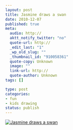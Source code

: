 ```yaml
--- 
layout: post
title: Jasmine draws a swan
date: 2010-12-07
published: true
meta: 
  audio: http://
  aktt_notify_twitter: "no"
  quote-url: http://
  _edit_last: "1"
  _wp_old_slug: ""
  _thumbnail_id: "910058361"
  quote-copy: Unknown
  image: ""
  link-url: http://
  quote-author: Unknown
tags: []

type: post
categories: 
- fun
- kids drawing
status: publish
---
```



[![](http://media.eick.us/2010/12/2010-12-06-at-08-39-09-284x300.jpg "Jasmine draws a swan")](http://media.eick.us/2010/12/2010-12-06-at-08-39-09.jpg)
